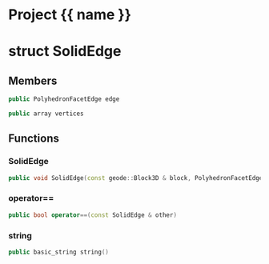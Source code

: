 <script setup>
import {useRoute} from 'vitepress'
const {path} = useRoute()
const tokens = path.split('/')
const words = tokens[2].split('-');
for (let i = 0; i < words.length; i++) {
    words[i] = words[i].charAt(0).toUpperCase() + words[i].slice(1);
    words[i] = words[i].replace('geode', 'Geode')
}
const name = words.join('-');
</script>
# Project {{ name }}

# struct SolidEdge


## Members

```cpp
public PolyhedronFacetEdge edge

```

```cpp
public array vertices

```



## Functions

### SolidEdge

```cpp
public void SolidEdge(const geode::Block3D & block, PolyhedronFacetEdge edge_in)
```


### operator==

```cpp
public bool operator==(const SolidEdge & other)
```


### string

```cpp
public basic_string string()
```




